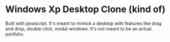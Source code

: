 # Windows Xp Desktop Clone (kind of)

Built with javascript. It's meant to mimick a desktop with
features like drag and drop, double click, modal windows. 
It's not meant to be an actual portfolio.
